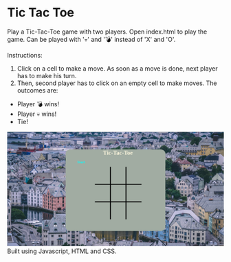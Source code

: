 # Tic Tac Toe
Play a Tic-Tac-Toe game with two players.
Open index.html to play the game.
Can be played with '💀' and '💣' instead of 'X' and 'O'.

Instructions:
1) Click on a cell to make a move. As soon as a move is done, next player has to make his turn.
2) Then, second player has to click on an empty cell to make moves.
The outcomes are:
- Player 💣 wins!
- Player 💀 wins!
- Tie!

![alt text](tictactoe.png)
Built using Javascript, HTML and CSS.

